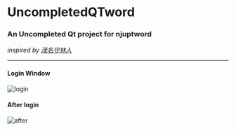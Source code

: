 # UncompletedQTword


### An Uncompleted Qt project for njuptword

*inspired by [茂名守林人](https://www.bilibili.com/video/BV1jJ411X77o?from=search&seid=9578388625561526716)*

-----


#### Login Window

![login](https://github.com/rubbish-and-world/UncompletedQTword/blob/main/login.png)

#### After login

![after](https://github.com/rubbish-and-world/UncompletedQTword/blob/main/after.png)
